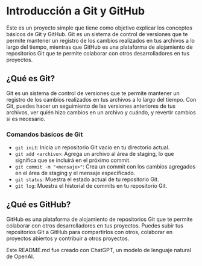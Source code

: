 # Introducción a Git y GitHub

Este es un proyecto simple que tiene como objetivo explicar los conceptos básicos de Git y GitHub. Git es un sistema de control de versiones que te permite mantener un registro de los cambios realizados en tus archivos a lo largo del tiempo, mientras que GitHub es una plataforma de alojamiento de repositorios Git que te permite colaborar con otros desarrolladores en tus proyectos.

## ¿Qué es Git?

Git es un sistema de control de versiones que te permite mantener un registro de los cambios realizados en tus archivos a lo largo del tiempo. Con Git, puedes hacer un seguimiento de las versiones anteriores de tus archivos, ver quién hizo cambios en un archivo y cuándo, y revertir cambios si es necesario.

### Comandos básicos de Git

- `git init`: Inicia un repositorio Git vacío en tu directorio actual.
- `git add <archivo>`: Agrega un archivo al área de staging, lo que significa que se incluirá en el próximo commit.
- `git commit -m "<mensaje>"`: Crea un commit con los cambios agregados en el área de staging y el mensaje especificado.
- `git status`: Muestra el estado actual de tu repositorio Git.
- `git log`: Muestra el historial de commits en tu repositorio Git.

## ¿Qué es GitHub?

GitHub es una plataforma de alojamiento de repositorios Git que te permite colaborar con otros desarrolladores en tus proyectos. Puedes subir tus repositorios Git a GitHub para compartirlos con otros, colaborar en proyectos abiertos y contribuir a otros proyectos.

Este README.md fue creado con ChatGPT, un modelo de lenguaje natural de OpenAI.